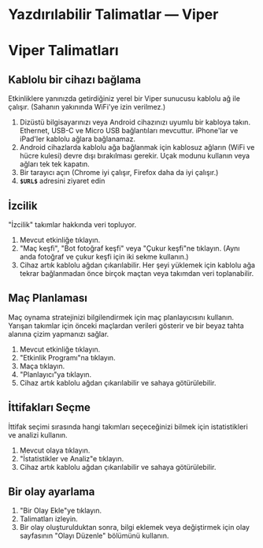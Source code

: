 Yazdırılabilir Talimatlar — Viper
=========================================

# Viper Talimatları

## Kablolu bir cihazı bağlama

Etkinliklere yanınızda getirdiğiniz yerel bir Viper sunucusu kablolu ağ ile çalışır. (Sahanın yakınında WiFi'ye izin verilmez.)

1. Dizüstü bilgisayarınızı veya Android cihazınızı uyumlu bir kabloya takın. Ethernet, USB-C ve Micro USB bağlantıları mevcuttur. iPhone'lar ve iPad'ler kablolu ağlara bağlanamaz.
1. Android cihazlarda kablolu ağa bağlanmak için kablosuz ağların (WiFi ve hücre kulesi) devre dışı bırakılması gerekir. Uçak modunu kullanın veya ağları tek tek kapatın.
1. Bir tarayıcı açın (Chrome iyi çalışır, Firefox daha da iyi çalışır.)
1. **`$URL$`** adresini ziyaret edin

## İzcilik

"İzcilik" takımlar hakkında veri topluyor.

1. Mevcut etkinliğe tıklayın.
1. "Maç keşfi", "Bot fotoğraf keşfi" veya "Çukur keşfi"ne tıklayın. (Aynı anda fotoğraf ve çukur keşfi için iki sekme kullanın.)
1. Cihaz artık kablolu ağdan çıkarılabilir. Her şeyi yüklemek için kablolu ağa tekrar bağlanmadan önce birçok maçtan veya takımdan veri toplanabilir.

## Maç Planlaması

Maç oynama stratejinizi bilgilendirmek için maç planlayıcısını kullanın. Yarışan takımlar için önceki maçlardan verileri gösterir ve bir beyaz tahta alanına çizim yapmanızı sağlar.

1. Mevcut etkinliğe tıklayın.
1. "Etkinlik Programı"na tıklayın.
1. Maça tıklayın.
1. "Planlayıcı"ya tıklayın.
1. Cihaz artık kablolu ağdan çıkarılabilir ve sahaya götürülebilir.

## İttifakları Seçme

İttifak seçimi sırasında hangi takımları seçeceğinizi bilmek için istatistikleri ve analizi kullanın.

1. Mevcut olaya tıklayın.
1. "İstatistikler ve Analiz"e tıklayın.
1. Cihaz artık kablolu ağdan çıkarılabilir ve sahaya götürülebilir.

## Bir olay ayarlama

1. "Bir Olay Ekle"ye tıklayın.
1. Talimatları izleyin.
1. Bir olay oluşturulduktan sonra, bilgi eklemek veya değiştirmek için olay sayfasının "Olayı Düzenle" bölümünü kullanın.

